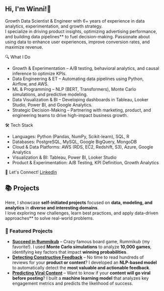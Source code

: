 ## Hi, I'm Winni!👋

<!--
**winni50927/winni50927** is a ✨ _special_ ✨ repository because its `README.md` (this file) appears on your GitHub profile.

Here are some ideas to get you started:

- 🔭 I’m currently working on ...
- 🌱 I’m currently learning ...
- 👯 I’m looking to collaborate on ...
- 🤔 I’m looking for help with ...
- 💬 Ask me about ...
- 📫 How to reach me: ...
- 😄 Pronouns: ...
- ⚡ Fun fact: ...
-->

Growth Data Scientist & Engineer with 6+ years of experience in data analytics, experimentation, and growth strategy.  
I specialize in driving product insights, optimizing advertising performance, and building data pipelines** to fuel decision-making. Passionate about using data to enhance user experiences, improve conversion rates, and maximize revenue.

🔍 What I Do  
- Growth & Experimentation – A/B testing, behavioral analytics, and causal inference to optimize KPIs.  
- Data Engineering & ET – Automating data pipelines using Python, Airflow, and AWS.  
- ML & Programming – NLP (BERT, Transformers), Monte Carlo simulations, and predictive modeling.  
- Data Visualization & BI – Developing dashboards in Tableau, Looker Studio, Power BI, and Google Analytics.  
- Strategic Decision-Making – Partnering with marketing, product, and engineering teams to drive high-impact business growth.  

🛠 Tech Stack
- Languages: Python (Pandas, NumPy, Scikit-learn), SQL, R
- Databases: PostgreSQL, MySQL, Google BigQuery, MongoDB
- Cloud & Data Platforms: AWS (RDS, EC2, Redshift, S3), Azure, Google Analytics
- Visualization & BI: Tableau, Power BI, Looker Studio
- Product & Experimentation: A/B Testing, KPI Definition, Growth Analytics

👋 Let's Connect!
[LinkedIn](https://linkedin.com/in/jui-fang-winni-hsu-0789a9128) 

## 📚 Projects  
Here, I showcase **self-initiated projects** focused on **data, modeling, and analytics** in **diverse and interesting domains**.  
I love exploring new challenges, learn best practices, and apply data-driven approaches** to solve real-world problems.  

### 🔹 Featured Projects  
- **[Succeed in Rummikub](https://github.com/winni50927/rummikub-simulation)** – Crazy famous board game, Rummikub (my favorite!). I used **Monte Carlo simulations** to analyze **10,000 games**, identifying key factors that impact **winning probabilities**.  
- **[Detecting Constructive Feedback](https://github.com/winni50927/constructive-feedback-nlp)** – No time to read hundreds of reviews for your **product or content**? I developed an **NLP-based model** to automatically detect the **most valuable and actionable feedback**.  
- **[Predicting Viral Content](https://github.com/winni50927/viral-content-prediction)** – Want to know if your **content will go viral before posting**? I built a **machine learning model** that analyzes key engagement metrics and predicts the likelihood of success.  


